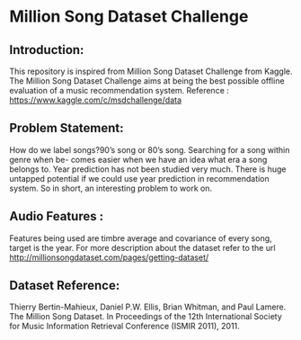 # Million Song Dataset Challenge

## Introduction:

This repository is inspired from Million Song Dataset Challenge from Kaggle. The Million Song Dataset Challenge aims at being the best possible offline evaluation of a music recommendation system.
Reference : https://www.kaggle.com/c/msdchallenge/data

## Problem Statement:

How do we label songs?90’s song or 80’s song. Searching for a song within genre when be- comes easier when we
have an idea what era a song belongs to. Year prediction has not been studied very much. There is huge
untapped potential if we could use year prediction in recommendation system. So in short, an interesting
problem to work on.

 ## Audio Features :

 Features being used are timbre average and covariance of every song, target is the year. For more description about the dataset refer to the url
http://millionsongdataset.com/pages/getting-dataset/
 
 
 ## Dataset Reference: 

Thierry Bertin-Mahieux, Daniel P.W. Ellis, Brian Whitman, and Paul Lamere. 
The Million Song Dataset. In Proceedings of the 12th International Society
for Music Information Retrieval Conference (ISMIR 2011), 2011.
